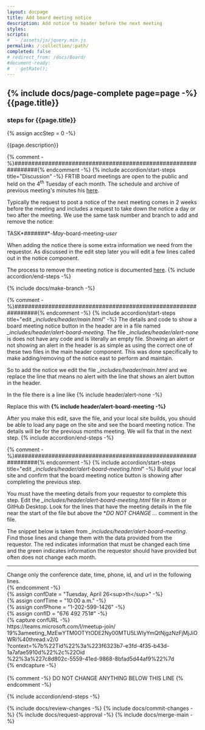 ```yaml
---
layout: docpage
title: Add board meeting notice
description: Add notice to header before the next meeting
styles:
scripts:
#  - /assets/js/jquery.min.js
permalink: /:collection/:path/
completed: false
# redirect_from: /docs/Board/
#document-ready:
#  - getRate();
---
```


## {% include docs/page-complete page=page -%}{{page.title}}

<h3 class="usa-sr-only">steps for {{page.title}}</h3>
{% assign accStep = 0 -%}

{{page.description}}

{% comment -%}###############################################################{% endcomment -%}
{% include accordion/start-steps title="Discussion" -%}
FRTIB board meetings are open to the public and held on the 4<sup>th</sup> Tuesday of each month.  The schedule and archive of previous meeting's minutes his [here]({{site.baseurl}}/meeting-minutes/).

Typically the request to post a notice of the next meeting comes in 2 weeks before the meeting and includes a request to take down the notice a day or two after the meeting.  We use the same task number and branch to add and remove the notice:

TASK*#######*-*May*-board-meeting-*user*

When adding the notice there is some extra information we need from the requestor.  As discussed in the edit step later you will edit a few lines called out in the notice component.

The process to remove the meeting notice is documented [here]({{site.baseurl}}/docs/Board/notice-remove/).
{% include accordion/end-steps -%}


{% include docs/make-branch -%}



{% comment -%}###############################################################{% endcomment -%}
{% include accordion/start-steps title="edit <i>_includes/header/main.html</i>" -%}
The details and code to show a board meeting notice button in the header are in a file named *_includes/header/alert-board-meeting*.  The file *_includes/header/alert-none* is does not have any code and is literally an empty file.  Showing an alert or not showing an alert in the header is as simple as using the correct one of these two files in the main header component.  This was done specifically to make adding/removing of the notice east to perform and maintain.

So to add the notice we edit the file *_includes/header/main.html* and we replace the line that means no alert with the line that shows an alert button in the header.

In the file there is a line like {&#37; include header/alert-none -&#37;}

Replace this with **{&#37; include header/alert-board-meeting -&#37;}**

After you make this edit, save the file, and your local site builds, you should be able to load any page on the site and see the board meeting notice.  The details will be for the previous months meeting.  We will fix that in the next step.
{% include accordion/end-steps -%}


{% comment -%}###############################################################{% endcomment -%}
{% include accordion/start-steps title="edit <i>_includes/header/alert-board-meeting.html</i>" -%}
Build your local site and confirm that the board meeting notice button is showing after completing the previous step.

You must have the meeting details from your requestor to complete this step.  Edit the *_includes/header/alert-board-meeting.html* file in Atom or GitHub Desktop.  Look for the lines that have the meeting details in the file near the start of the file but above the **DO NOT CHANGE ...* comment in the file.

The snippet below is taken from *_includes/header/alert-board-meeting*.  Find those lines and change them with the data provided from the requestor.  The red indicates information that must be changed each time and the green indicates information the requestor should have provided but often does not change each month.

<hr>
Change only the conference date, time, phone, id, and url in the following lines.
<br>{&#37; endcomment -&#37;}
<br>{&#37; assign confDate = "<span class='red'>Tuesday, April 26&#60;sup>th&#60;/sup></span>" -&#37;}
<br>{&#37; assign confTime = "<span class='green'>10:00 a.m.</span>" -&#37;}
<br>{&#37; assign confPhone = "<span class='green'>1-202-599-1426</span>" -&#37;}
<br>{&#37; assign confID = "<span class='red'>676 492 751#</span>" -&#37;}
<br>{&#37; capture confURL -&#37;}
<br><span class='red'>https://teams.microsoft.com/l/meetup-join/<br>19%3ameeting_MzEwYTM0OTYtODE2Ny00MTU5LWIyYmQtNjgzNzFjMjJiOWRi%40thread.v2/0
<br>?context=%7b%22Tid%22%3a%223f6323b7-e3fd-4f35-b43d-1a7afae5910d%22%2c%22Oid
<br>%22%3a%227c8d802c-5559-41ed-9868-8bfad5d44af9%22%7d</span>
<br>{&#37; endcapture -&#37;}
<br>
<br>{&#37; comment -&#37;}   DO NOT CHANGE ANYTHING BELOW THIS LINE    {&#37; endcomment -&#37;}

{% include accordion/end-steps -%}


{% include docs/review-changes -%}
{% include docs/commit-changes -%}
{% include docs/request-approval -%}
{% include docs/merge-main -%}
